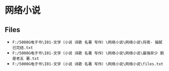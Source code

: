 # 网络小说

## Files

- `F:/5000G电子书\I01-文学（小说 诗歌 名著 写作）\网络小说\网络小说\将夜- 猫腻已完结.txt`
- `F:/5000G电子书\I01-文学（小说 诗歌 名著 写作）\网络小说\网络小说\最强弃少 鹅是老五 著.txt`
- `F:/5000G电子书\I01-文学（小说 诗歌 名著 写作）\网络小说\网络小说\files.txt`
